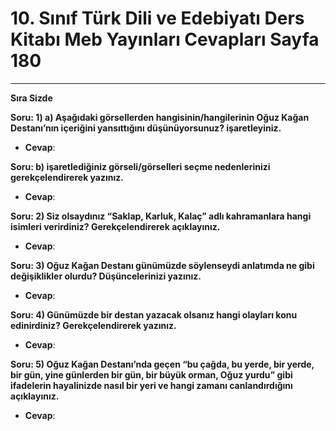 # 10. Sınıf Türk Dili ve Edebiyatı Ders Kitabı Meb Yayınları Cevapları Sayfa 180

---

**Sıra Sizde**

**Soru: 1) a) Aşağıdaki görsellerden hangisinin/hangilerinin Oğuz Kağan Destanı’nın içeriğini yansıttığını düşünüyorsunuz? işaretleyiniz.**

-   **Cevap**:

**Soru: b) işaretlediğiniz görseli/görselleri seçme nedenlerinizi gerekçelendirerek yazınız.**

-   **Cevap**:

**Soru: 2) Siz olsaydınız “Saklap, Karluk, Kalaç” adlı kahramanlara hangi isimleri verirdiniz? Gerekçelendirerek açıklayınız.**

-   **Cevap**:

**Soru: 3) Oğuz Kağan Destanı günümüzde söylenseydi anlatımda ne gibi değişiklikler olurdu? Düşüncelerinizi yazınız.**

-   **Cevap**:

**Soru: 4) Günümüzde bir destan yazacak olsanız hangi olayları konu edinirdiniz? Gerekçelendirerek yazınız.**

-   **Cevap**:

**Soru: 5) Oğuz Kağan Destanı’nda geçen “bu çağda, bu yerde, bir yerde, bir gün, yine günlerden bir gün, bir büyük orman, Oğuz yurdu” gibi ifadelerin hayalinizde nasıl bir yeri ve hangi zamanı canlandırdığını açıklayınız.**

-   **Cevap**: